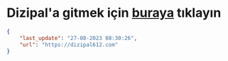# Dizipal'a gitmek için [buraya](https://dizipal612.com) tıklayın
    
```json
{
    "last_update": "27-08-2023 08:30:26",
    "url": "https://dizipal612.com"
}
```